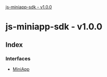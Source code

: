 [js-miniapp-sdk - v1.0.0](README.md)

# js-miniapp-sdk - v1.0.0

## Index

### Interfaces

* [MiniApp](interfaces/miniapp.md)
